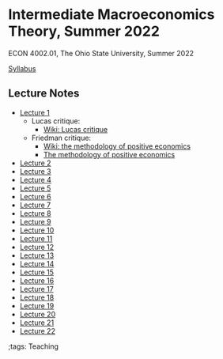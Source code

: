 # Intermediate Macroeconomics Theory, Summer 2022

ECON 4002.01, The Ohio State University, Summer 2022

[Syllabus](pdf/IntermediateMacroSummer2022/syllabus/build/syllabus.pdf)

## Lecture Notes

- [Lecture 1](pdf/IntermediateMacroSummer2022/Lecture_01/build/Lecture_01.pdf)
    - Lucas critique:
        - [Wiki: Lucas critique](https://en.wikipedia.org/wiki/Lucas_critique)
    - Friedman critique:
        - [Wiki: the methodology of positive economics](https://en.wikipedia.org/wiki/Essays_in_Positive_Economics#The_Methodology_of_Positive_Economics)
        - [The methodology of positive economics](https://books.google.com/books?hl=en&lr=&id=NqNGaJBahWoC&oi=fnd&pg=PA180&dq=The+Methodology+of+Positive+Economics&ots=gLKnEx_kWX&sig=nWfE1bFegyceirvT_tWEEJzJtoU#v=onepage&q=The%20Methodology%20of%20Positive%20Economics&f=false)
- [Lecture 2](pdf/IntermediateMacroSummer2022/Lecture_02/build/Lecture_02.pdf)
- [Lecture 3](pdf/IntermediateMacroSummer2022/Lecture_03/build/Lecture_03.pdf)
- [Lecture 4](pdf/IntermediateMacroSummer2022/Lecture_04/build/Lecture_04.pdf)
- [Lecture 5](pdf/IntermediateMacroSummer2022/Lecture_05/build/Lecture_05.pdf)
- [Lecture 6](pdf/IntermediateMacroSummer2022/Lecture_06/build/Lecture_06.pdf)
- [Lecture 7](pdf/IntermediateMacroSummer2022/Lecture_07/build/Lecture_07.pdf)
- [Lecture 8](pdf/IntermediateMacroSummer2022/Lecture_08/build/Lecture_08.pdf)
- [Lecture 9](pdf/IntermediateMacroSummer2022/Lecture_09/build/Lecture_09.pdf)
- [Lecture 10](pdf/IntermediateMacroSummer2022/Lecture_010/build/Lecture_010.pdf)
- [Lecture 11](pdf/IntermediateMacroSummer2022/Lecture_011/build/Lecture_011.pdf)
- [Lecture 12](pdf/IntermediateMacroSummer2022/Lecture_012/build/Lecture_012.pdf)
- [Lecture 13](pdf/IntermediateMacroSummer2022/Lecture_013/build/Lecture_013.pdf)
- [Lecture 14](pdf/IntermediateMacroSummer2022/Lecture_014/build/Lecture_014.pdf)
- [Lecture 15](pdf/IntermediateMacroSummer2022/Lecture_015/build/Lecture_015.pdf)
- [Lecture 16](pdf/IntermediateMacroSummer2022/Lecture_016/build/Lecture_016.pdf)
- [Lecture 17](pdf/IntermediateMacroSummer2022/Lecture_017/build/Lecture_017.pdf)
- [Lecture 18](pdf/IntermediateMacroSummer2022/Lecture_018/build/Lecture_018.pdf)
- [Lecture 19](pdf/IntermediateMacroSummer2022/Lecture_019/build/Lecture_019.pdf)
- [Lecture 20](pdf/IntermediateMacroSummer2022/Lecture_020/build/Lecture_020.pdf)
- [Lecture 21](pdf/IntermediateMacroSummer2022/Lecture_021/build/Lecture_021.pdf)
- [Lecture 22](pdf/IntermediateMacroSummer2022/Lecture_022/build/Lecture_022.pdf)


;tags: Teaching

